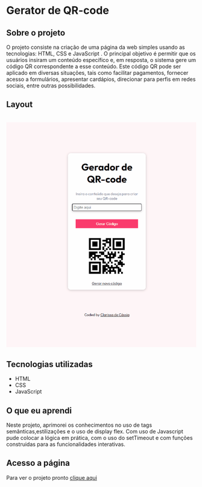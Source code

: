 # Gerator de QR-code
## Sobre o projeto
O projeto consiste na criação de uma página da web simples usando as tecnologias: HTML, CSS e JavaScript . O principal objetivo é permitir que os usuários insiram um conteúdo específico e, em resposta, o sistema gere um código QR correspondente a esse conteúdo. Este código QR pode ser aplicado em diversas situações, tais como facilitar pagamentos, fornecer acesso a formulários, apresentar cardápios, direcionar para perfis em redes sociais, entre outras possibilidades.
 ## Layout

<br>

  <img src="src/images/qr-code-generator.gif" alt="gif-projeto">

<br>


## Tecnologias utilizadas

- HTML 
- CSS 
- JavaScript


## O que eu aprendi
Neste projeto, aprimorei os conhecimentos no uso de tags semânticas,estilizações e o uso de display flex. Com uso de Javascript pude colocar a lógica em prática, com o uso do setTimeout  e  com funções construidas para as funcionalidades interativas.

## Acesso a página

Para ver o projeto pronto [clique aqui ](https://claricassia.github.io/Projeto-QR-code/)






